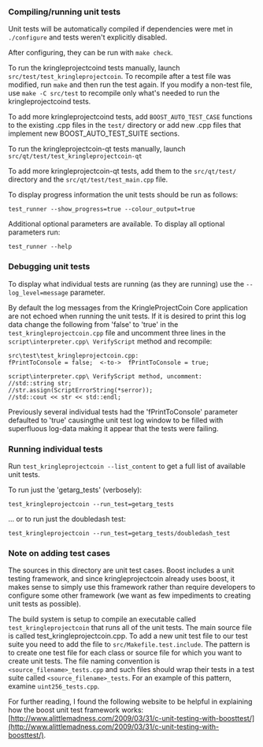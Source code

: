 ### Compiling/running unit tests

Unit tests will be automatically compiled if dependencies were met in `./configure`
and tests weren't explicitly disabled.

After configuring, they can be run with `make check`.

To run the kringleprojectcoind tests manually, launch `src/test/test_kringleprojectcoin`. To recompile
after a test file was modified, run `make` and then run the test again. If you
modify a non-test file, use `make -C src/test` to recompile only what's needed
to run the kringleprojectcoind tests.

To add more kringleprojectcoind tests, add `BOOST_AUTO_TEST_CASE` functions to the existing
.cpp files in the `test/` directory or add new .cpp files that
implement new BOOST_AUTO_TEST_SUITE sections.

To run the kringleprojectcoin-qt tests manually, launch `src/qt/test/test_kringleprojectcoin-qt`

To add more kringleprojectcoin-qt tests, add them to the `src/qt/test/` directory and
the `src/qt/test/test_main.cpp` file.

To display progress information the unit tests should be run as follows:

`test_runner --show_progress=true --colour_output=true`

Additional optional parameters are available. To display all optional parameters run:

`test_runner --help`

### Debugging unit tests

To display what individual tests are running (as they are running) use the
`--log_level=message` parameter.  

By default the log messages from the KringleProjectCoin Core application are not echoed 
when running the unit tests.  If it is desired to print this log data change 
the following from 'false' to 'true' in the `test_kringleprojectcoin.cpp` file and uncomment
three lines in the `script\interpreter.cpp\ VerifyScript` method and recompile:

    src\test\test_kringleprojectcoin.cpp:
    fPrintToConsole = false;  <-to->  fPrintToConsole = true;

    script\interpreter.cpp\ VerifyScript method, uncomment:
    //std::string str;
    //str.assign(ScriptErrorString(*serror));
    //std::cout << str << std::endl;

Previously several individual tests had the 'fPrintToConsole' parameter defaulted to 
'true' causingthe unit test log window to be filled with superfluous log-data making 
it appear that the tests were failing.

### Running individual tests

Run `test_kringleprojectcoin --list_content` to get a full list of available unit tests.

To run just the 'getarg_tests' (verbosely):

    test_kringleprojectcoin --run_test=getarg_tests

... or to run just the doubledash test:

    test_kringleprojectcoin --run_test=getarg_tests/doubledash_test

### Note on adding test cases

The sources in this directory are unit test cases.  Boost includes a
unit testing framework, and since kringleprojectcoin already uses boost, it makes
sense to simply use this framework rather than require developers to
configure some other framework (we want as few impediments to creating
unit tests as possible).

The build system is setup to compile an executable called `test_kringleprojectcoin`
that runs all of the unit tests.  The main source file is called
test_kringleprojectcoin.cpp. To add a new unit test file to our test suite you need 
to add the file to `src/Makefile.test.include`. The pattern is to create 
one test file for each class or source file for which you want to create 
unit tests.  The file naming convention is `<source_filename>_tests.cpp` 
and such files should wrap their tests in a test suite 
called `<source_filename>_tests`. For an example of this pattern, 
examine `uint256_tests.cpp`.

For further reading, I found the following website to be helpful in
explaining how the boost unit test framework works:
[http://www.alittlemadness.com/2009/03/31/c-unit-testing-with-boosttest/](http://www.alittlemadness.com/2009/03/31/c-unit-testing-with-boosttest/).
